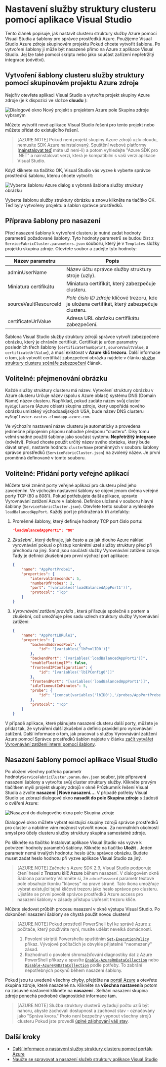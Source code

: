 <properties
   pageTitle="Nastavení služby struktury clusteru pomocí aplikace Visual Studio | Microsoft Azure"
   description="Popisuje, jak nastavit clusteru služby struktury pomocí Správce prostředků Azure vytvořený projekt Azure pole Skupina zdroje aplikace Visual Studio"
   services="service-fabric"
   documentationCenter=".net"
   authors="karolz-ms"
   manager="adegeo"
   editor=""/>

<tags
   ms.service="service-fabric"
   ms.devlang="dotNet"
   ms.topic="article"
   ms.tgt_pltfrm="NA"
   ms.workload="NA"
   ms.date="10/06/2016"
   ms.author="karolz@microsoft.com"/>

# <a name="set-up-a-service-fabric-cluster-by-using-visual-studio"></a>Nastavení služby struktury clusteru pomocí aplikace Visual Studio
Tento článek popisuje, jak nastavit clusteru struktury služby Azure pomocí Visual Studia a šablony pro správce prostředků Azure. Použijeme Visual Studio Azure zdroje skupinovém projektu Pokud chcete vytvořit šablonu. Po vytvoření šablony ji může být nasazené přímo na Azure z aplikace Visual Studio. Jej lze také pomocí skriptu nebo jako součást zařízení nepřetržitý integrace (odvětví).

## <a name="create-a-service-fabric-cluster-template-by-using-an-azure-resource-group-project"></a>Vytvoření šablony clusteru služby struktury pomocí skupinovém projektu Azure zdroje
Nejdřív otevřete aplikaci Visual Studio a vytvořte projekt skupiny Azure zdroje (je k dispozici ve složce **cloudu** ):

![Dialogové okno Nový projekt s projektem Azure pole Skupina zdroje vybraným][1]

Můžete vytvořit nové aplikace Visual Studio řešení pro tento projekt nebo můžete přidat do existujícího řešení.

>[AZURE.NOTE] Pokud není projekt skupiny Azure zdrojů uzlu cloudu, nemusíte SDK Azure nainstalovaný. Spuštění webové platformy ([nainstalovat teď](http://www.microsoft.com/web/downloads/platform.aspx) máte už není-li) a potom vyhledejte "Azure SDK pro .NET" a nainstalovat verzi, která je kompatibilní s vaší verzí aplikace Visual Studio.

Když kliknete na tlačítko OK, Visual Studio vás vyzve k vyberte správce prostředků šablonu, kterou chcete vytvořit:

![Vyberte šablonu Azure dialog s vybraná šablona služby struktury obrázku][2]

Vyberte šablonu služby struktury obrázku a znovu klikněte na tlačítko OK. Teď byly vytvořeny projektu a šablon správce prostředků.

## <a name="prepare-the-template-for-deployment"></a>Příprava šablony pro nasazení
Před nasazení šablony k vytvoření clusteru je nutné zadat hodnoty parametrů požadované šablony. Tyto hodnoty parametrů se budou číst z `ServiceFabricCluster.parameters.json` souboru, který je v `Templates` složky projektu skupina zdroje. Otevřete soubor a zadejte tyto hodnoty:

|Název parametru           |Popis|
|-----------------------  |--------------------------|
|adminUserName            |Název účtu správce služby struktury stroje (uzly).|
|Miniatura certifikátu    |Miniatura certifikát, který zabezpečuje clusteru.|
|sourceVaultResourceId    |*Pole číslo ID zdroje* klíčové trezoru, kde je uložena certifikát, který zabezpečuje clusteru.|
|certificateUrlValue      |Adresa URL obrázku certifikátu zabezpečení.|

Šablona Visual Studio služby struktury zdrojů správce vytvoří zabezpečené obrázku, který je chráněn certifikát. Certifikát je určen parametry posledních třech šablony (`certificateThumbprint`, `sourceVaultValue`, a `certificateUrlValue`), a musí existovat v **Azure klíč trezoru**. Další informace o tom, jak vytvořit certifikát zabezpečení obrázku najdete v článku [služby struktury clusteru scénáře zabezpečení](service-fabric-cluster-security.md#x509-certificates-and-service-fabric) článek.

## <a name="optional-change-the-cluster-name"></a>Volitelné: přejmenování obrázku
Každé služby struktury clusteru má název. Vytvoření struktury obrázku v Azure clusteru Určuje název (spolu s Azure oblast) systému DNS (Domain Name) název clusteru. Například, pokud zadáte název svůj cluster `myBigCluster`a (Azure oblast) skupina zdroje, který uspořádá nového obrázku umístěný východoasijských USA, bude název DNS clusteru `myBigCluster.eastus.cloudapp.azure.com`.

Ve výchozím nastavení název clusteru je automaticky a provedena jedinečné připojením příponu náhodné předponu "clusteru". Díky tomu velmi snadné použití šablony jako součást systému **Nepřetržitý integrace** (odvětví). Pokud chcete použít určitý název svého obrázku, který bude dávat smysl, nastavte hodnotu `clusterName` proměnných v souboru šablony správce prostředků (`ServiceFabricCluster.json`) na zvolený název. Je první proměnná definované v tomto souboru.

## <a name="optional-add-public-application-ports"></a>Volitelné: Přidání porty veřejné aplikací
Můžete také změnit porty veřejné aplikací pro clusteru před jeho zavedením. Ve výchozím nastavení šablony se objeví jenom dvěma veřejné porty TCP (80 a 8081). Pokud potřebujete další aplikace, upravte Vyrovnávání zatížení Azure v šabloně. Definice uložené v souboru hlavní šablony (`ServiceFabricCluster.json`). Otevřete tento soubor a vyhledejte `loadBalancedAppPort`. Každý port je přidružená k tři artefakty:

1. Proměnné šablony, který definuje hodnoty TCP port číslo portu:

    ```json
    "loadBalancedAppPort1": "80"
    ```

2. *Zkušební* , který definuje, jak často a za jak dlouho Azure náklad vyrovnávání pokusí o přístup konkrétní uzel služby struktury před při přechodu na jiný. Sond jsou součástí služby Vyrovnávání zatížení zdroje. Tady je definici zkušební pro první výchozí port aplikace:

    ```json
    {
        "name": "AppPortProbe1",
        "properties": {
            "intervalInSeconds": 5,
            "numberOfProbes": 2,
            "port": "[variables('loadBalancedAppPort1')]",
            "protocol": "Tcp"
        }
    }
    ```

3. *Vyrovnávání zatížení pravidla* , která přiřazuje společně s portem a zkušební, což umožňuje přes sadu uzlech struktury služby Vyrovnávání zatížení:

    ```json
    {
        "name": "AppPortLBRule1",
        "properties": {
            "backendAddressPool": {
                "id": "[variables('lbPoolID0')]"
            },
            "backendPort": "[variables('loadBalancedAppPort1')]",
            "enableFloatingIP": false,
            "frontendIPConfiguration": {
                "id": "[variables('lbIPConfig0')]"
            },
            "frontendPort": "[variables('loadBalancedAppPort1')]",
            "idleTimeoutInMinutes": 5,
            "probe": {
                "id": "[concat(variables('lbID0'),'/probes/AppPortProbe1')]"
            },
            "protocol": "Tcp"
        }
    }
    ```
V případě aplikace, které plánujete nasazení clusteru další porty, můžete je přidat tak, že vytváření další zkušební a definic pravidel pro vyrovnávání zatížení. Další informace o tom, jak pracovat s služby Vyrovnávání zatížení Azure pomocí Správce prostředků šablon najdete v článku [začít vytvářet Vyrovnávání zatížení interní pomocí šablony](../load-balancer/load-balancer-get-started-ilb-arm-template.md).

## <a name="deploy-the-template-by-using-visual-studio"></a>Nasazení šablony pomocí aplikace Visual Studio
Po uložení všechny potřeba parametr hodnoty`ServiceFabricCluster.param.dev.json` soubor, jste připraveni nasazení šablony a vytvořte svůj cluster struktury služby. Klikněte pravým tlačítkem myši projekt skupiny zdrojů v okně Průzkumník řešení Visual Studia a zvolte **nasazení | Nové nasazení...**. V případě potřeby Visual Studio se zobrazí dialogové okno **nasadit do pole Skupina zdroje** s žádostí o ověření Azure:

![Nasazení do dialogového okna pole Skupina zdroje][3]

Dialogové okno můžete vybrat existující skupiny zdrojů správce prostředků pro cluster a nabídne vám možnost vytvořit novou. Za normálních okolností smysl pro účely clusteru služby struktury skupina samostatné zdroje.

Po klikněte na tlačítko Instalovat aplikace Visual Studio vás vyzve k potvrzení hodnoty parametrů šablony. Klikněte na tlačítko **Uložit** . Jeden parametr nemá trvalých hodnotu: heslo účtu správce obrázku. Budete muset zadat heslo hodnotu při vyzve aplikace Visual Studio za jiný.

>[AZURE.NOTE] Začnete s Azure SDK 2.9, Visual Studio podporuje čtení hesel z **Trezoru klíč Azure** během nasazení. V dialogovém okně Šablona parametry Všimněte si, že `adminPassword` parametr textové pole obsahuje ikonku "klávesy" na pravé straně. Tato ikona umožňuje vybrat existující tajná klíčové trezoru jako heslo správce pro clusteru. Ujistěte se první povolit správce prostředků Azure access pro nasazení šablony v zásady přístupu Upřesnit trezoru klíče. 

Můžete sledovat průběh procesu nasazení v okně výstupu Visual Studio. Po dokončení nasazení šablony se chystá použít novou clusteru!

>[AZURE.NOTE] Pokud prostředí PowerShell byl ke správě Azure z počítače, který používáte nyní, musíte udělat nevelká domácnosti.
>1. Povolení skriptů Powershellu spuštěním [`Set-ExecutionPolicy`](https://technet.microsoft.com/library/hh849812.aspx) příkaz. Vývojové počítačích je obvykle přijatelné "neomezený" zásad.
>2. Rozhodnutí o povolení shromažďování diagnostiky dat z Azure PowerShell příkazy a spusťte [`Enable-AzureRmDataCollection`](https://msdn.microsoft.com/library/mt619303.aspx) nebo [`Disable-AzureRmDataCollection`](https://msdn.microsoft.com/library/mt619236.aspx) podle potřeby. To zabrání nepotřebných pokynů během nasazení šablony.

Pokud jsou tu uvedené všechny chyby, přejděte na [portál Azure](https://portal.azure.com/) a otevřete skupina zdroje, které nasazené na. Klikněte na **všechna nastavení**a potom na zásuvné nastavení klikněte na **nasazení** . Selhání nasazení skupina zdroje ponechá podrobné diagnostické informace tam.

>[AZURE.NOTE] Služba struktury clusterů vyžadují počtu uzlů být nahoru, abyste zachovali dostupnost a zachovat stav - označovány jako "Správa kvora." Proto není bezpečný vypnout všechny strojů clusteru Pokud jste provedli [úplné zálohování váš stav](service-fabric-reliable-services-backup-restore.md).

## <a name="next-steps"></a>Další kroky
- [Další informace o nastavení služby struktury clusteru pomocí portálu Azure](service-fabric-cluster-creation-via-portal.md)
- [Naučte se spravovat a nasazení služeb struktury aplikace Visual Studio](service-fabric-manage-application-in-visual-studio.md)

<!--Image references-->
[1]: ./media/service-fabric-cluster-creation-via-visual-studio/azure-resource-group-project-creation.png
[2]: ./media/service-fabric-cluster-creation-via-visual-studio/selecting-azure-template.png
[3]: ./media/service-fabric-cluster-creation-via-visual-studio/deploy-to-azure.png
